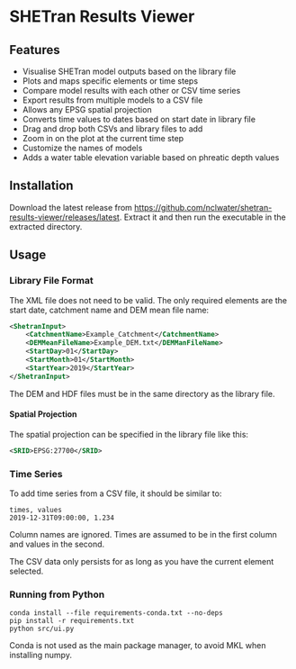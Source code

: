 # SHETran Results Viewer

## Features
- Visualise SHETran model outputs based on the library file
- Plots and maps specific elements or time steps
- Compare model results with each other or CSV time series
- Export results from multiple models to a CSV file
- Allows any EPSG spatial projection 
- Converts time values to dates based on start date in library file
- Drag and drop both CSVs and library files to add
- Zoom in on the plot at the current time step
- Customize the names of models
- Adds a water table elevation variable based on phreatic depth values

## Installation
 
Download the latest release from https://github.com/nclwater/shetran-results-viewer/releases/latest.
Extract it and then run the executable in the extracted directory.

## Usage

### Library File Format
The XML file does not need to be valid. 
The only required elements are the start date, catchment name and DEM mean file name:

```xml
<ShetranInput>
    <CatchmentName>Example_Catchment</CatchmentName>
    <DEMMeanFileName>Example_DEM.txt</DEMManFileName>
    <StartDay>01</StartDay>
    <StartMonth>01</StartMonth>
    <StartYear>2019</StartYear>
</ShetranInput>
```

The DEM and HDF files must be in the same directory as the library file.

#### Spatial Projection
The spatial projection can be specified in the library file like this:

```xml
<SRID>EPSG:27700</SRID>
```

### Time Series
To add time series from a CSV file, it should be similar to:

```csv
times, values
2019-12-31T09:00:00, 1.234
```

Column names are ignored. Times are assumed to be in the first column and values in the second.

The CSV data only persists for as long as you have the current element selected. 

### Running from Python
```
conda install --file requirements-conda.txt --no-deps
pip install -r requirements.txt
python src/ui.py
```
Conda is not used as the main package manager, to avoid MKL when installing numpy. 
